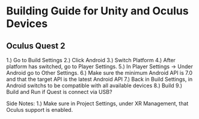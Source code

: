 # Building Guide for Unity and Oculus Devices

## Oculus Quest 2
1.) Go to Build Settings
2.) Click Android
3.) Switch Platform
4.) After platform has switched, go to Player Settings.
5.) In Player Settings -> Under Android go to Other Settings.
6.) Make sure the minimum Android API is 7.0 and that the target API is the latest Android API
7.) Back in Build Settings, in Android switchs to be compatible with all available devices
8.) Build
9.) Build and Run if Quest is connect via USB?

Side Notes:
1.) Make sure in Project Settings, under XR Management, that Oculus support is enabled.
